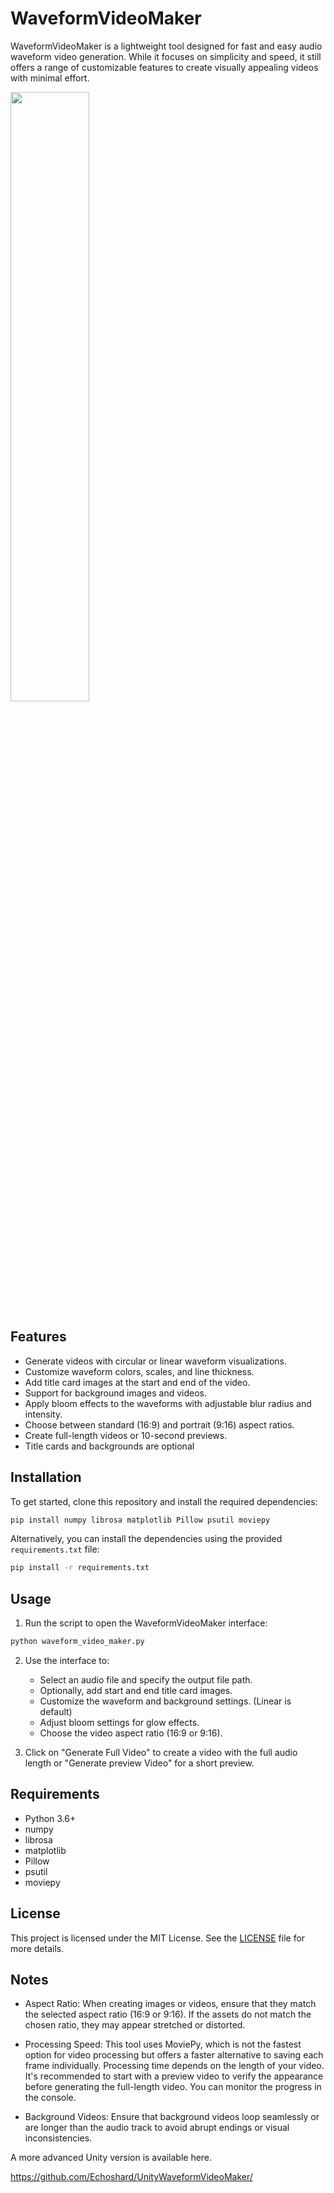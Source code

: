 
# WaveformVideoMaker

WaveformVideoMaker is a lightweight tool designed for fast and easy audio waveform video generation. While it focuses on simplicity and speed, it still offers a range of customizable features to create visually appealing videos with minimal effort.


<img src="https://github.com/user-attachments/assets/6af4c296-6226-4967-97ec-000210598b2a" width="50%">

## Features

- Generate videos with circular or linear waveform visualizations.
- Customize waveform colors, scales, and line thickness.
- Add title card images at the start and end of the video.
- Support for background images and videos.
- Apply bloom effects to the waveforms with adjustable blur radius and intensity.
- Choose between standard (16:9) and portrait (9:16) aspect ratios.
- Create full-length videos or 10-second previews.
- Title cards and backgrounds are optional

## Installation

To get started, clone this repository and install the required dependencies:

```bash
pip install numpy librosa matplotlib Pillow psutil moviepy
```

Alternatively, you can install the dependencies using the provided `requirements.txt` file:

```bash
pip install -r requirements.txt
```

## Usage

1. Run the script to open the WaveformVideoMaker interface:

```bash
python waveform_video_maker.py
```

2. Use the interface to:
   - Select an audio file and specify the output file path.
   - Optionally, add start and end title card images.
   - Customize the waveform and background settings. (Linear is default)
   - Adjust bloom settings for glow effects.
   - Choose the video aspect ratio (16:9 or 9:16).


3. Click on "Generate Full Video" to create a video with the full audio length or "Generate preview Video" for a short preview.

## Requirements

- Python 3.6+
- numpy
- librosa
- matplotlib
- Pillow
- psutil
- moviepy

## License

This project is licensed under the MIT License. See the [LICENSE](LICENSE) file for more details.

## Notes
- Aspect Ratio: When creating images or videos, ensure that they match the selected aspect ratio (16:9 or 9:16). If the assets do not match the chosen ratio, they may appear stretched or distorted.

- Processing Speed: This tool uses MoviePy, which is not the fastest option for video processing but offers a faster alternative to saving each frame individually. Processing time depends on the length of your video. It's recommended to start with a preview video to verify the appearance before generating the full-length video. You can monitor the progress in the console.

- Background Videos: Ensure that background videos loop seamlessly or are longer than the audio track to avoid abrupt endings or visual inconsistencies.

A more advanced Unity version is available here.

https://github.com/Echoshard/UnityWaveformVideoMaker/
